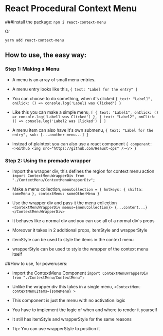 # React Procedural Context Menu

###Install the package:
`npm i react-context-menu`

Or

`yarn add react-context-menu`

## How to use, the easy way:

### Step 1: Making a Menu

- A menu is an array of small menu entries.

- A menu entry looks like this,
  `{ text: "Label for the entry" }`

- You can choose to do something, when it's clicked
  `{ text: "Label1", onClick: () => console.log('Label1 was Clicked') }`

- Like this you can make a simple menu,
  `[ { text: "Label1", onClick: () => console.log('Label1 was Clicked') }, { text: "Label2", onClick: () => console.log('Label2 was Clicked') } ]`

- A menu item can also have it's own submenu,
  `{ text: "Label for the entry", sub: [...another menu...] }`

- Instead of plaintext you can also use a react component
  `{ component: <>Github <img src="https://github.com/Heaust-ops" /></> }`

### Step 2: Using the premade wrapper

- Import the wrapper div, this defines the region for context menu action
  `import ContextMenuWrapperDiv from "./ContextMenu/ContextMenuWrapperDiv";`

- Make a menu collection,
  `menuCollection = { hotkeys: { shifta: someMenu }, contextMenu: someOtherMenu }`

- Use the wrapper div and pass it the menu collection
  `<ContextMenuWrapperDiv menus={menuCollection}> {...content...} </ContextMenuWrapperDiv>`

- It behaves like a normal div and you can use all of a normal div's props

- Moreover it takes in 2 additional props, itemStyle and wrapperStyle

- itemStyle can be used to style the items in the context menu

- wrapperStyle can be used to style the wrapper of the context menu itself

##How to use, for powerusers:

- Import the ContextMenu Component
  `import ContextMenuWrapperDiv from "./ContextMenu/ContextMenu";`

- Unlike the wrapper div this takes in a single menu,
  `<ContextMenu contextMenuItems={someMenu} >`

- This component is just the menu with no activation logic

- You have to implement the logic of when and where to render it yourself

- It still has itemStyle and wrapperStyle for the same reasons

- Tip: You can use wrapperStyle to position it
